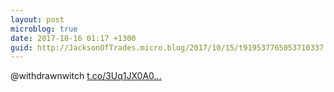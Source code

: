 ```yaml
---
layout: post
microblog: true
date: 2017-10-16 01:17 +1300
guid: http://JacksonOfTrades.micro.blog/2017/10/15/t919537765053710337.html
---
```

@withdrawnwitch  [t.co/3Uq1JX0A0...](https://t.co/3Uq1JX0A02)
